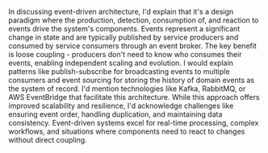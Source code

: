 In discussing event-driven architecture, I'd explain that it's a design paradigm where the production, detection, consumption of, and reaction to events drive the system's components. Events represent a significant change in state and are typically published by service producers and consumed by service consumers through an event broker. The key benefit is loose coupling - producers don't need to know who consumes their events, enabling independent scaling and evolution. I would explain patterns like publish-subscribe for broadcasting events to multiple consumers and event sourcing for storing the history of domain events as the system of record. I'd mention technologies like Kafka, RabbitMQ, or AWS EventBridge that facilitate this architecture. While this approach offers improved scalability and resilience, I'd acknowledge challenges like ensuring event order, handling duplication, and maintaining data consistency. Event-driven systems excel for real-time processing, complex workflows, and situations where components need to react to changes without direct coupling.